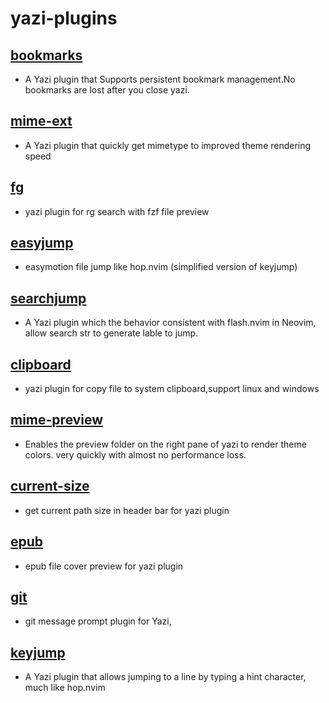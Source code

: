 # yazi-plugins


## [bookmarks](https://gitee.com/DreamMaoMao/bookmarks.yazi)
- A Yazi plugin that Supports persistent bookmark management.No bookmarks are lost after you close yazi.

## [mime-ext](https://gitee.com/DreamMaoMao/mime-ext.yazi)
- A Yazi plugin that quickly get mimetype to improved theme rendering speed

## [fg](https://gitee.com/DreamMaoMao/fg.yazi)
- yazi plugin for rg search with fzf file preview

## [easyjump](https://gitee.com/DreamMaoMao/easyjump.yazi)
- easymotion file jump like hop.nvim (simplified version of keyjump)

## [searchjump](https://gitee.com/DreamMaoMao/searchjump.yazi)
- A Yazi plugin which the behavior consistent with flash.nvim in Neovim, allow search str to generate lable to jump.

## [clipboard](https://gitee.com/DreamMaoMao/clipboard.yazi)
- yazi plugin for copy file to system clipboard,support linux and windows

## [mime-preview](https://gitee.com/DreamMaoMao/mime-preview.yazi)
- Enables the preview folder on the right pane of yazi to render theme colors. very quickly with almost no performance loss.

## [current-size](https://gitee.com/DreamMaoMao/current-size.yazi)
- get current path size in header bar for yazi plugin

## [epub](https://gitee.com/DreamMaoMao/epub.yazi)
- epub file cover preview for yazi plugin

## [git](https://gitee.com/DreamMaoMao/git.yazi)
- git message prompt plugin for Yazi,

## [keyjump](https://gitee.com/DreamMaoMao/keyjump.yazi)
- A Yazi plugin that allows jumping to a line by typing a hint character, much like hop.nvim